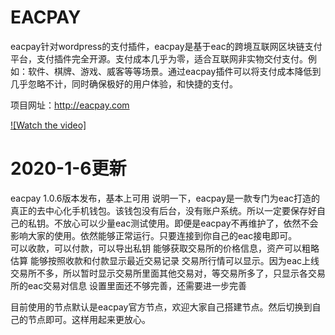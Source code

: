# EACPAY
eacpay针对wordpress的支付插件，eacpay是基于eac的跨境互联网区块链支付平台，支付插件完全开源。支付成本几乎为零，适合互联网非实物交付支付。例如：软件、棋牌、游戏、威客等等场景。通过eacpay插件可以将支付成本降低到几乎忽略不计，同时确保极好的用户体验，和快捷的支付。

项目网址：http://eacpay.com

[![Watch the video]](https://github.com/vcexnet/eacpay/blob/master/eac.mp4)

# 2020-1-6更新
eacpay 1.0.6版本发布，基本上可用
说明一下，eacpay是一款专门为eac打造的真正的去中心化手机钱包。该钱包没有后台，没有账户系统。所以一定要保存好自己的私钥。不放心可以少量eac测试使用。即便是eacpay不再维护了，依然不会影响大家的使用。依然能够正常运行。只要连接到你自己的eac接电即可。</br>
可以收款，可以付款，可以导出私钥
能够获取交易所的价格信息，资产可以粗略估算
能够按照收款和付款显示最近交易记录
交易所行情可以显示。因为eac上线交易所不多，所以暂时显示交易所里面其他交易对，等交易所多了，只显示各交易所的eac交易对信息
设置里面还不够完善，还需要进一步完善

目前使用的节点默认是eacpay官方节点，欢迎大家自己搭建节点。然后切换到自己的节点即可。这样用起来更放心。
